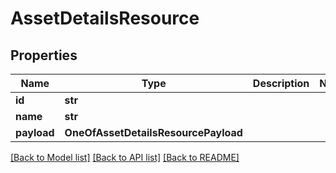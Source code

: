 # AssetDetailsResource

## Properties
Name | Type | Description | Notes
------------ | ------------- | ------------- | -------------
**id** | **str** |  | 
**name** | **str** |  | 
**payload** | **OneOfAssetDetailsResourcePayload** |  | 

[[Back to Model list]](../README.md#documentation-for-models) [[Back to API list]](../README.md#documentation-for-api-endpoints) [[Back to README]](../README.md)

